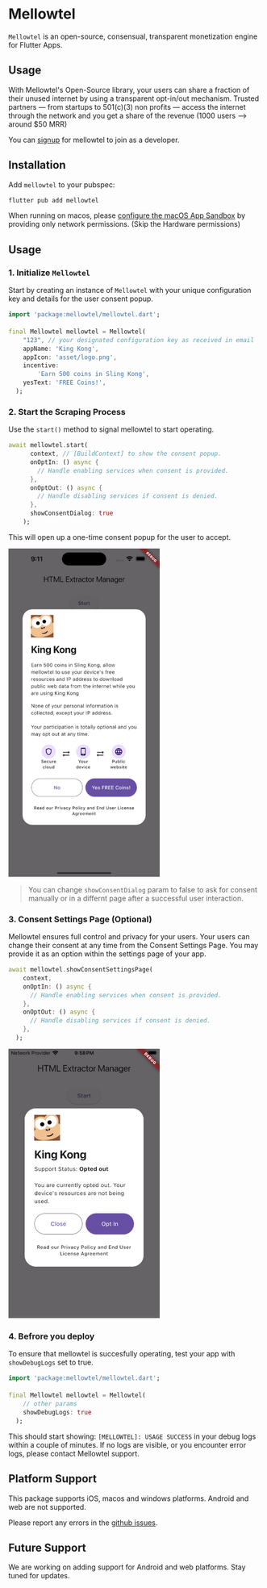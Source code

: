 # Mellowtel

`Mellowtel` is an open-source, consensual, transparent monetization engine for Flutter Apps.

## Usage

With Mellowtel's Open-Source library, your users can share a fraction of their unused internet by using a transparent opt-in/out mechanism. Trusted partners — from startups to 501(c)(3) non profits — access the internet through the network and you get a share of the revenue (1000 users —> around $50 MRR)

You can [signup](https://www.mellowtel.dev/flutter/) for mellowtel to join as a developer.

## Installation

Add `mellowtel` to your pubspec:

```bash
flutter pub add mellowtel
```

When running on macos, please [configure the macOS App Sandbox](https://inappwebview.dev/docs/intro#setup-macos) by providing only network permissions. (Skip the Hardware permissions)

## Usage

### 1. Initialize `Mellowtel`

Start by creating an instance of `Mellowtel` with your unique configuration key and details for the user consent popup. 

```dart
import 'package:mellowtel/mellowtel.dart';

final Mellowtel mellowtel = Mellowtel(
    "123", // your designated configuration key as received in email
    appName: 'King Kong',
    appIcon: 'asset/logo.png',
    incentive:
        'Earn 500 coins in Sling Kong',
    yesText: 'FREE Coins!',
  );
```

### 2. Start the Scraping Process

Use the `start()` method to signal mellowtel to start operating.

```dart
await mellowtel.start(
      context, // [BuildContext] to show the consent popup.
      onOptIn: () async {
        // Handle enabling services when consent is provided.
      }, 
      onOptOut: () async {
        // Handle disabling services if consent is denied.
      },
      showConsentDialog: true
    );
```

This will open up a one-time consent popup for the user to accept.

<img src = 'assets/consent-popup.png' width = 300px></img>

> You can change `showConsentDialog` param to false to ask for consent manually or in a differnt page after a successful user interaction.

### 3. Consent Settings Page (Optional)

Mellowtel ensures full control and privacy for your users. Your users can change their consent at any time from the Consent Settings Page. You may provide it as an option within the settings page of your app.

```dart
await mellowtel.showConsentSettingsPage(
    context,
    onOptIn: () async {
      // Handle enabling services when consent is provided.
    }, 
    onOptOut: () async {
      // Handle disabling services if consent is denied.
    },
  );
```

<img src = 'assets/settings-popup.png' width = 300px></img>




### 4. Befrore you deploy 

To ensure that mellowtel is succesfully operating, test your app with `showDebugLogs` set to true.


```dart
import 'package:mellowtel/mellowtel.dart';

final Mellowtel mellowtel = Mellowtel(
    // other params
    showDebugLogs: true
  );
```

This should start showing: `[MELLOWTEL]: USAGE SUCCESS` in your debug logs within a couple of minutes. If no logs are visible, or you encounter error logs, please contact Mellowtel support.

## Platform Support

This package supports iOS, macos and windows platforms. Android and web are not supported.

Please report any errors in the [github issues](https://github.com/mellowtel-inc/mellowtel-flutter/issues).

## Future Support

We are working on adding support for Android and web platforms. Stay tuned for updates.